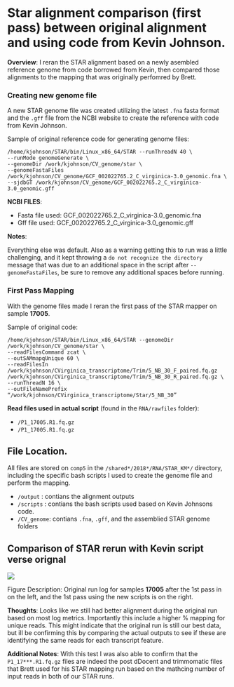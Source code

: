 # Star alignment comparison (first pass) between original alignment and using code from Kevin Johnson.

**Overview**: I reran the STAR alignment based on a newly asembled reference genome from code borrowed from Kevin, then compared those alignments to the mapping that was originally perfomred by Brett.

### Creating new genome file

A new STAR genome file was created utilizing the latest `.fna` fasta format and the `.gff` file from the NCBI website to create the reference with code from Kevin Johnson.

Sample of original reference code for generating genome files: 

```
/home/kjohnson/STAR/bin/Linux_x86_64/STAR --runThreadN 40 \
--runMode genomeGenerate \
--genomeDir /work/kjohnson/CV_genome/star \
--genomeFastaFiles /work/kjohnson/CV_genome/GCF_002022765.2_C_virginica-3.0_genomic.fna \
--sjdbGT /work/kjohnson/CV_genome/GCF_002022765.2_C_virginica-3.0_genomic.gff 
```

**NCBI FILES**: 

* Fasta file used: GCF_002022765.2_C_virginica-3.0_genomic.fna
* Gff file used: GCF_002022765.2_C_virginica-3.0_genomic.gff

**Notes**:

Everything else was default. Also as a warning getting this to run was a little challenging, and it kept throwing a `do not recognize the directory` message that was due to an additional space in the script after `--genomeFastaFiles`, be sure to remove any additional spaces before running.

### First Pass Mapping 

With the genome files made I reran the first pass of the STAR mapper on sample **17005**.

Sample of original code:

```
/home/kjohnson/STAR/bin/Linux_x86_64/STAR --genomeDir /work/kjohnson/CV_genome/star \
--readFilesCommand zcat \
--outSAMmapqUnique 60 \
--readFilesIn /work/kjohnson/CVirginica_transcriptome/Trim/5_NB_30_F_paired.fq.gz /work/kjohnson/CVirginica_transcriptome/Trim/5_NB_30_R_paired.fq.gz \
--runThreadN 16 \
--outFileNamePrefix “/work/kjohnson/CVirginica_transcriptome/Star/5_NB_30”
```

**Read files used in actual script** (found in the `RNA/rawfiles` folder):
* `/P1_17005.R1.fq.gz`  
* `/P1_17005.R1.fq.gz`  

## File Location.
All files are stored on `comp5` in the `/shared*/2018*/RNA/STAR_KM*/` directory, including the specific bash scripts I used to create the genome file and perform the mapping.

* `/output` : contians the alignment outputs
* `/scripts` : contians the bash scripts used based on Kevin Johnsons code.
* `/CV_genome`: contians `.fna`, `.gff`, and the assemblied STAR genome folders

## Comparison of STAR rerun with Kevin script verse orignal

![](https://github.com/epigeneticstoocean/2017OAExp_Oysters/blob/master/notebook/img/Screenshot%20from%202019-06-05%2011-36-13.png)

Figure Description: Original run log for samples **17005** after the 1st pass in on the left, and the 1st pass using the new scripts is on the right.

**Thoughts**: Looks like we still had better alignment during the original run based on most log metrics. Importantly this include a higher % mapping for unique reads. This might indicate that the original run is still our best data, but ill be confirming this by comparing the actual outputs to see if these are identifying the same reads for each transcript feature.

**Additional Notes**: With this test I was also able to confirm that the `P1_17***.R1.fq.gz` files are indeed the post dDocent and trimmomatic files that Brett used for his STAR mapping run based on the mathcing number of input reads in both of our STAR runs.
